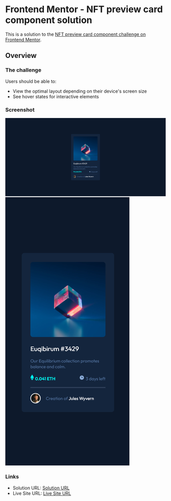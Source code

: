 # Frontend Mentor - NFT preview card component solution

This is a solution to the [NFT preview card component challenge on Frontend Mentor](https://www.frontendmentor.io/challenges/nft-preview-card-component-SbdUL_w0U).

## Overview

### The challenge

Users should be able to:

- View the optimal layout depending on their device's screen size
- See hover states for interactive elements

### Screenshot

![](./desktop.png)
![](./mobile.png)

### Links

- Solution URL: [Solution URL](https://github.com/hyeo151/Frontend-mentor-projects.git)
- Live Site URL: [Live Site URL](https://hyeo151.github.io/Frontend-mentor-projects/5_nft-preview-card-component/)